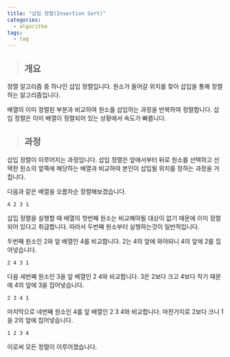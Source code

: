 ```yaml
---
title: "삽입 정렬(Insertion Sort)"
categories:
  - algorithm
tags:
  - tag
---
```

> ## 개요

정렬 알고리즘 중 하나인 삽입 정렬입니다.
원소가 들어갈 위치를 찾아 삽입을 통해 정렬하는 알고리즘입니다.

배열의 이미 정렬된 부분과 비교하여 원소를 삽입하는 과정을 반복하여 정렬합니다.
삽입 정렬은 이미 배열이 정렬되어 있는 상황에서 속도가 빠릅니다.

> ## 과정

삽입 정렬이 이루어지는 과정입니다.
삽입 정렬은 앞에서부터 뒤로 원소를 선택하고 선택한 원소의 앞쪽에 해당하는
배열과 비교하여 본인이 삽입될 위치를 정하는 과정을 거칩니다.

다음과 같은 배열을 오름차순 정렬해보겠습니다.
```
4 2 3 1
```
삽입 정렬을 실행할 때 배열의 첫번째 원소는 비교해야될 대상이 없기 때문에
이미 정렬되어 있다고 취급합니다.
따라서 두번째 원소부터 실행하는것이 일반적입니다.

두번째 원소인 2와 앞 배열인 4를 비교합니다.
2는 4의 앞에 와야되니 4의 앞에 2를 집어넣습니다.
```
2 4 3 1
```
다음 세번째 원소인 3을 앞 베열인 2 4와 비교합니다.
3은 2보다 크고 4보다 작기 때문에 4의 앞에 3을 집어넣습니다.
```
2 3 4 1
```
마지막으로 네번째 원소인 4를 앞 배열인 2 3 4와 비교합니다.
마찬가지로 2보다 크니 1을 2의 앞에 집어넣습니다.
```
1 2 3 4
```
이로써 모든 정렬이 이루어졌습니다.
